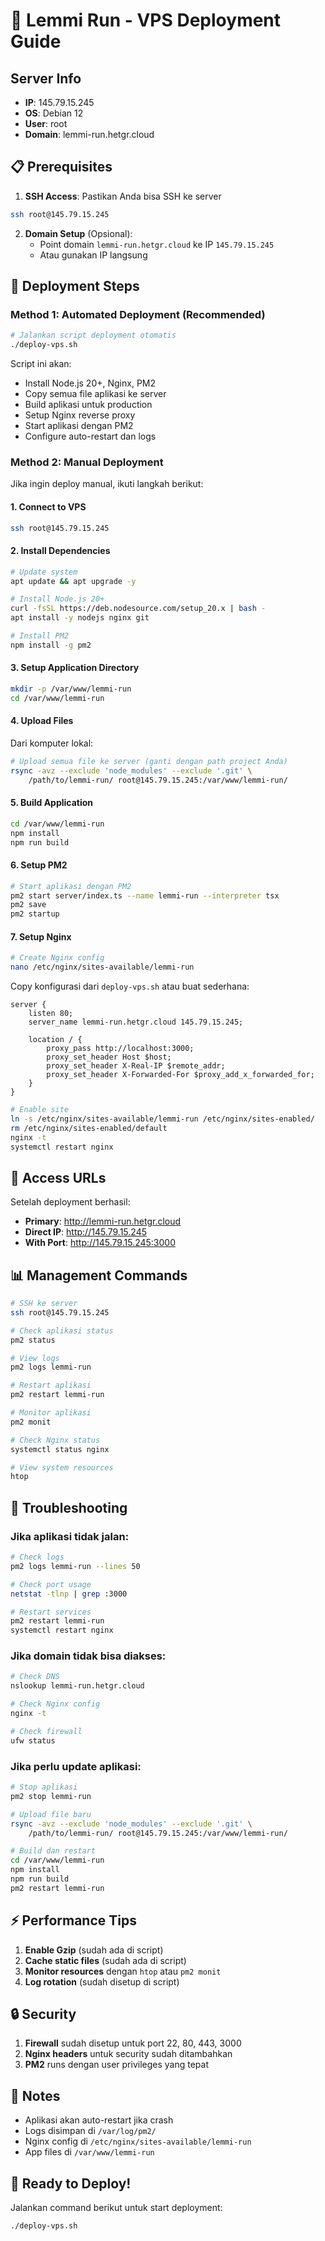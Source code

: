 # 🚀 Lemmi Run - VPS Deployment Guide

## Server Info
- **IP**: 145.79.15.245
- **OS**: Debian 12
- **User**: root
- **Domain**: lemmi-run.hetgr.cloud

## 📋 Prerequisites

1. **SSH Access**: Pastikan Anda bisa SSH ke server
```bash
ssh root@145.79.15.245
```

2. **Domain Setup** (Opsional): 
   - Point domain `lemmi-run.hetgr.cloud` ke IP `145.79.15.245`
   - Atau gunakan IP langsung

## 🔧 Deployment Steps

### Method 1: Automated Deployment (Recommended)

```bash
# Jalankan script deployment otomatis
./deploy-vps.sh
```

Script ini akan:
- Install Node.js 20+, Nginx, PM2
- Copy semua file aplikasi ke server
- Build aplikasi untuk production
- Setup Nginx reverse proxy
- Start aplikasi dengan PM2
- Configure auto-restart dan logs

### Method 2: Manual Deployment

Jika ingin deploy manual, ikuti langkah berikut:

#### 1. Connect to VPS
```bash
ssh root@145.79.15.245
```

#### 2. Install Dependencies
```bash
# Update system
apt update && apt upgrade -y

# Install Node.js 20+
curl -fsSL https://deb.nodesource.com/setup_20.x | bash -
apt install -y nodejs nginx git

# Install PM2
npm install -g pm2
```

#### 3. Setup Application Directory
```bash
mkdir -p /var/www/lemmi-run
cd /var/www/lemmi-run
```

#### 4. Upload Files
Dari komputer lokal:
```bash
# Upload semua file ke server (ganti dengan path project Anda)
rsync -avz --exclude 'node_modules' --exclude '.git' \
    /path/to/lemmi-run/ root@145.79.15.245:/var/www/lemmi-run/
```

#### 5. Build Application
```bash
cd /var/www/lemmi-run
npm install
npm run build
```

#### 6. Setup PM2
```bash
# Start aplikasi dengan PM2
pm2 start server/index.ts --name lemmi-run --interpreter tsx
pm2 save
pm2 startup
```

#### 7. Setup Nginx
```bash
# Create Nginx config
nano /etc/nginx/sites-available/lemmi-run
```

Copy konfigurasi dari `deploy-vps.sh` atau buat sederhana:
```nginx
server {
    listen 80;
    server_name lemmi-run.hetgr.cloud 145.79.15.245;
    
    location / {
        proxy_pass http://localhost:3000;
        proxy_set_header Host $host;
        proxy_set_header X-Real-IP $remote_addr;
        proxy_set_header X-Forwarded-For $proxy_add_x_forwarded_for;
    }
}
```

```bash
# Enable site
ln -s /etc/nginx/sites-available/lemmi-run /etc/nginx/sites-enabled/
rm /etc/nginx/sites-enabled/default
nginx -t
systemctl restart nginx
```

## 🔗 Access URLs

Setelah deployment berhasil:
- **Primary**: http://lemmi-run.hetgr.cloud
- **Direct IP**: http://145.79.15.245
- **With Port**: http://145.79.15.245:3000

## 📊 Management Commands

```bash
# SSH ke server
ssh root@145.79.15.245

# Check aplikasi status
pm2 status

# View logs
pm2 logs lemmi-run

# Restart aplikasi
pm2 restart lemmi-run

# Monitor aplikasi
pm2 monit

# Check Nginx status
systemctl status nginx

# View system resources
htop
```

## 🔧 Troubleshooting

### Jika aplikasi tidak jalan:
```bash
# Check logs
pm2 logs lemmi-run --lines 50

# Check port usage
netstat -tlnp | grep :3000

# Restart services
pm2 restart lemmi-run
systemctl restart nginx
```

### Jika domain tidak bisa diakses:
```bash
# Check DNS
nslookup lemmi-run.hetgr.cloud

# Check Nginx config
nginx -t

# Check firewall
ufw status
```

### Jika perlu update aplikasi:
```bash
# Stop aplikasi
pm2 stop lemmi-run

# Upload file baru
rsync -avz --exclude 'node_modules' --exclude '.git' \
    /path/to/lemmi-run/ root@145.79.15.245:/var/www/lemmi-run/

# Build dan restart
cd /var/www/lemmi-run
npm install
npm run build
pm2 restart lemmi-run
```

## ⚡ Performance Tips

1. **Enable Gzip** (sudah ada di script)
2. **Cache static files** (sudah ada di script)
3. **Monitor resources** dengan `htop` atau `pm2 monit`
4. **Log rotation** (sudah disetup di script)

## 🔒 Security

1. **Firewall** sudah disetup untuk port 22, 80, 443, 3000
2. **Nginx headers** untuk security sudah ditambahkan
3. **PM2** runs dengan user privileges yang tepat

## 📝 Notes

- Aplikasi akan auto-restart jika crash
- Logs disimpan di `/var/log/pm2/`
- Nginx config di `/etc/nginx/sites-available/lemmi-run`
- App files di `/var/www/lemmi-run`

## 🚀 Ready to Deploy!

Jalankan command berikut untuk start deployment:

```bash
./deploy-vps.sh
```